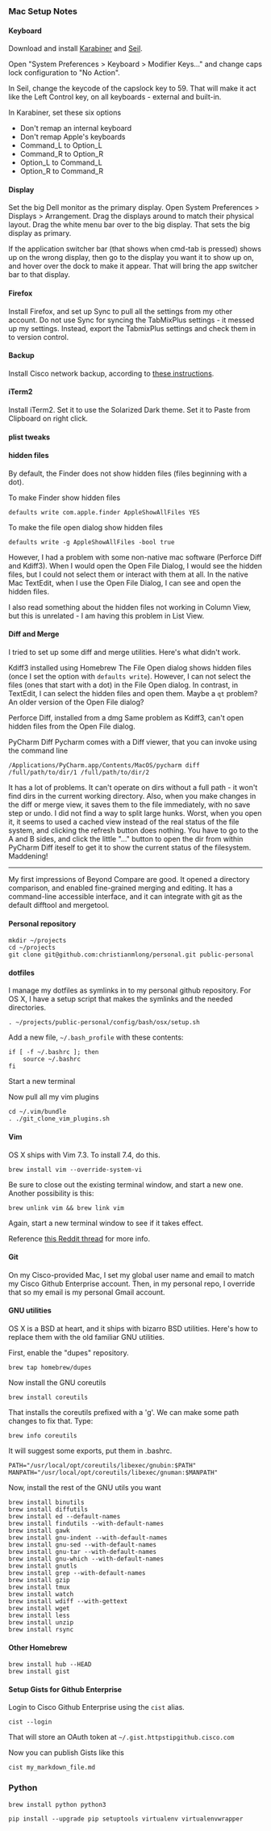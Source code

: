 

### Mac Setup Notes

#### Keyboard

Download and install [Karabiner](https://pqrs.org/osx/karabiner/index.html.en) and [Seil](https://pqrs.org/osx/karabiner/seil.html.en).

Open "System Preferences > Keyboard > Modifier Keys..." and change caps lock configuration to "No Action".

In Seil, change the keycode of the capslock key to 59. That will make it act like the Left Control key, on all keyboards - external and built-in.


In Karabiner, set these six options

 - Don't remap an internal keyboard
 - Don't remap Apple's keyboards
 - Command_L to Option_L
 - Command_R to Option_R
 - Option_L to Command_L
 - Option_R to Command_R


#### Display

Set the big Dell monitor as the primary display. Open System Preferences > Displays > Arrangement. Drag the displays around to match their physical layout. Drag the white menu bar over to the big display. That sets the big display as primary.

If the application switcher bar (that shows when cmd-tab is pressed) shows up on the wrong display, then go to the display you want it to show up on, and hover over the dock to make it appear. That will bring the app switcher bar to that display.

#### Firefox

Install Firefox, and set up Sync to pull all the settings from my other account. Do not use Sync for syncing the TabMixPlus settings - it messed up my settings. Instead, export the TabmixPlus settings and check them in to version control.

#### Backup

Install Cisco network backup, according to [these instructions](http://iwe.cisco.com/web/view-post/post/-/posts?postId=351000074).

#### iTerm2

Install iTerm2. Set it to use the Solarized Dark theme. Set it to Paste from Clipboard on right click.

#### plist tweaks

#### hidden files

By default, the Finder does not show hidden files (files beginning with a dot).

To make Finder show hidden files

    defaults write com.apple.finder AppleShowAllFiles YES

To make the file open dialog show hidden files

    defaults write -g AppleShowAllFiles -bool true

However, I had a problem with some non-native mac software (Perforce Diff and Kdiff3). When I would open the Open File Dialog, I would see the hidden files, but I could not select them or interact with them at all. In the native Mac TextEdit, when I use the Open File Dialog, I can see and open the hidden files.

I also read something about the hidden files not working in Column View, but this is unrelated - I am having this problem in List View.

#### Diff and Merge

I tried to set up some diff and merge utilities. Here's what didn't work.

Kdiff3 installed using Homebrew
The File Open dialog shows hidden files (once I set the option with `defaults write`). However, I can not select the files (ones that start with a dot) in the File Open dialog. In contrast, in TextEdit, I can select the hidden files and open them. Maybe a `qt` problem? An older version of the Open File dialog?

Perforce Diff, installed from a dmg
Same problem as Kdiff3, can't open hidden files from the Open File dialog.

PyCharm Diff
Pycharm comes with a Diff viewer, that you can invoke using the command line

    /Applications/PyCharm.app/Contents/MacOS/pycharm diff /full/path/to/dir/1 /full/path/to/dir/2

It has a lot of problems. It can't operate on dirs without a full path - it won't find dirs in the current working directory. Also, when you make changes in the diff or merge view, it saves them to the file immediately, with no save step or undo. I did not find a way to split large hunks. Worst, when you open it, it seems to used a cached view instead of the real status of the file system, and clicking the refresh button does nothing. You have to go to the A and B sides, and click the little "..." button to open the dir from within PyCharm Diff iteself to get it to show the current status of the filesystem. Maddening!

---

My first impressions of Beyond Compare are good. It opened a directory comparison, and enabled fine-grained merging and editing. It has a command-line accessible interface, and it can integrate with git as the default difftool and mergetool.

#### Personal repository

    mkdir ~/projects
    cd ~/projects
    git clone git@github.com:christianmlong/personal.git public-personal



#### dotfiles

I manage my dotfiles as symlinks in to my personal github repository. For OS X, I have a setup script that makes the symlinks and the needed directories.

    . ~/projects/public-personal/config/bash/osx/setup.sh

Add a new file, `~/.bash_profile` with these contents:

    if [ -f ~/.bashrc ]; then
        source ~/.bashrc
    fi

Start a new terminal 


Now pull all my vim plugins

    cd ~/.vim/bundle
    . ./git_clone_vim_plugins.sh

#### Vim

OS X ships with Vim 7.3. To install 7.4, do this.

    brew install vim --override-system-vi

Be sure to close out the existing terminal window, and start a new one. Another possibility is this:

    brew unlink vim && brew link vim

Again, start a new terminal window to see if it takes effect.

Reference [this Reddit thread](http://www.reddit.com/r/vim/comments/2ukp5j/starting_homebrew_version_of_vim/) for more info.

#### Git

On my Cisco-provided Mac, I set my global user name and email to match my Cisco Github Enterprise account. Then, in my personal repo, I override that so my email is my personal Gmail account.

#### GNU utilities

OS X is a BSD at heart, and it ships with bizarro BSD utilities. Here's how to replace them with the old familiar GNU utilities.

First, enable the "dupes" repository.

    brew tap homebrew/dupes

Now install the GNU coreutils

    brew install coreutils

That installs the coreutils prefixed with a 'g'. We can make some path changes to fix that. Type:

    brew info coreutils

It will suggest some exports, put them in .bashrc.

    PATH="/usr/local/opt/coreutils/libexec/gnubin:$PATH"
    MANPATH="/usr/local/opt/coreutils/libexec/gnuman:$MANPATH"

Now, install the rest of the GNU utils you want

    brew install binutils
    brew install diffutils
    brew install ed --default-names
    brew install findutils --with-default-names
    brew install gawk
    brew install gnu-indent --with-default-names
    brew install gnu-sed --with-default-names
    brew install gnu-tar --with-default-names
    brew install gnu-which --with-default-names
    brew install gnutls
    brew install grep --with-default-names
    brew install gzip
    brew install tmux
    brew install watch
    brew install wdiff --with-gettext
    brew install wget
    brew install less
    brew install unzip
    brew install rsync



#### Other Homebrew

    brew install hub --HEAD
    brew install gist

#### Setup Gists for Github Enterprise

Login to Cisco Github Enterprise using the `cist` alias.

    cist --login

That will store an OAuth token at `~/.gist.httpstipgithub.cisco.com`

Now you can publish Gists like this

    cist my_markdown_file.md


### Python

    brew install python python3

    pip install --upgrade pip setuptools virtualenv virtualenvwrapper
